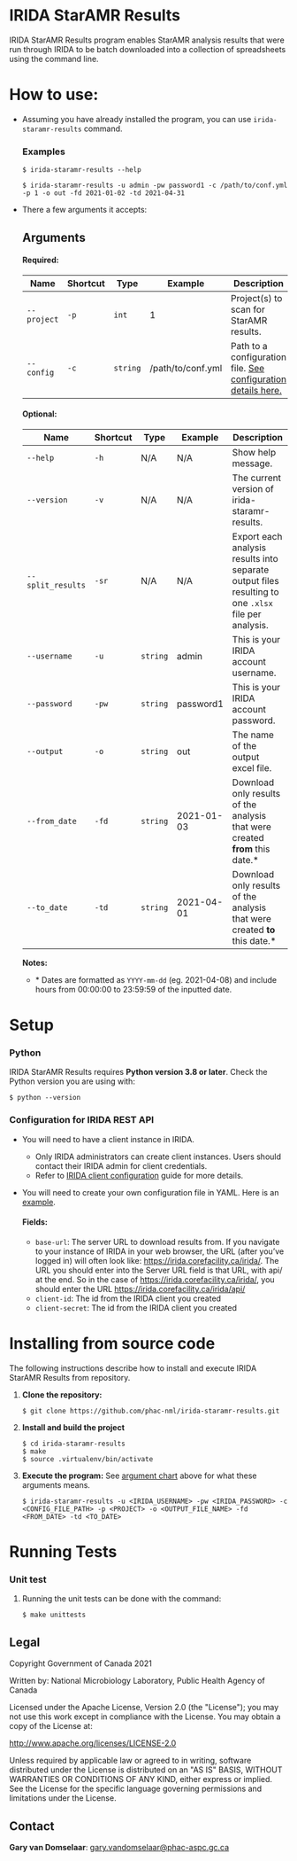 # IRIDA StarAMR Results

IRIDA StarAMR Results program enables StarAMR analysis results that were run through IRIDA to be batch downloaded into a collection of spreadsheets using the command line. 

# How to use:

- Assuming you have already installed the program, you can use `irida-staramr-results` command.

   ### Examples
   ```
   $ irida-staramr-results --help
   ```
   ```
   $ irida-staramr-results -u admin -pw password1 -c /path/to/conf.yml -p 1 -o out -fd 2021-01-02 -td 2021-04-31
   ```
- There a few arguments it accepts:

   ## Arguments

   #### Required:

   | Name | Shortcut | Type | Example | Description |
   |------|----------|------|---------|-------------|
   |`--project`|`-p`| `int` | 1 |Project(s) to scan for StarAMR results.|
   |`--config`|`-c`| `string` | /path/to/conf.yml |Path to a configuration file. [See configuration details here.](#Configuration-for-IRIDA-REST-API)|

   #### Optional:

   | Name | Shortcut | Type | Example | Description |
   |------|----------|------|---------|-------------|
   |`--help`|`-h`|N/A|N/A|Show help message.|
   |`--version`|`-v`|N/A|N/A|The current version of irida-staramr-results.|
   |`--split_results`|`-sr`|N/A|N/A|Export each analysis results into separate output files resulting to one `.xlsx` file per analysis.|
   |`--username`|`-u`| `string` | admin |This is your IRIDA account username.|
   |`--password`|`-pw`| `string` | password1 |This is your IRIDA account password.|
   |`--output`|`-o`| `string` | out |The name of the output excel file.|
   |`--from_date`|`-fd`|`string`|2021-01-03|Download only results of the analysis that were created **from** this date.*|
   |`--to_date`|`-td`|`string`|2021-04-01|Download only results of the analysis that were created **to** this date.*|

   __Notes:__ 
   - \* Dates are formatted as `YYYY-mm-dd` (eg. 2021-04-08) and include hours from 00:00:00 to 23:59:59 of the inputted date.

# Setup
### Python
   IRIDA StarAMR Results requires **Python version 3.8 or later**. Check the Python version you are using with:
   ```
   $ python --version
   ```

### Configuration for IRIDA REST API

- You will need to have a client instance in IRIDA.
  - Only IRIDA administrators can create client instances. Users should contact their IRIDA admin for client credentials.
  - Refer to [IRIDA client configuration](https://irida.corefacility.ca/documentation/user/administrator/#managing-system-clients) guide for more details.
- You will need to create your own configuration file in YAML. Here is an [example](./example-config.yml).

  #### Fields:

  - `base-url`: The server URL to download results from. If you navigate to your instance of IRIDA in your web browser, the URL (after you’ve logged in) will often look like: https://irida.corefacility.ca/irida/. The URL you should enter into the Server URL field is that URL, with api/ at the end. So in the case of https://irida.corefacility.ca/irida/, you should enter the URL https://irida.corefacility.ca/irida/api/
  - `client-id`: The id from the IRIDA client you created
  - `client-secret`: The id from the IRIDA client you created


# Installing from source code
The following instructions describe how to install and execute IRIDA StarAMR Results from repository.

1. __Clone the repository:__
   ```
   $ git clone https://github.com/phac-nml/irida-staramr-results.git
   ```

2. __Install and build the project__
   ```
   $ cd irida-staramr-results
   $ make
   $ source .virtualenv/bin/activate
   ```

3. __Execute the program:__ See [argument chart](#Arguments) above for what these arguments means. 
    ```
    $ irida-staramr-results -u <IRIDA_USERNAME> -pw <IRIDA_PASSWORD> -c <CONFIG_FILE_PATH> -p <PROJECT> -o <OUTPUT_FILE_NAME> -fd <FROM_DATE> -td <TO_DATE>
    ```


# Running Tests
### Unit test
1. Running the unit tests can be done with the command:
    ```
    $ make unittests
    ```


## Legal

Copyright Government of Canada 2021

Written by: National Microbiology Laboratory, Public Health Agency of Canada

Licensed under the Apache License, Version 2.0 (the "License"); you may not use
this work except in compliance with the License. You may obtain a copy of the
License at:

http://www.apache.org/licenses/LICENSE-2.0

Unless required by applicable law or agreed to in writing, software distributed
under the License is distributed on an "AS IS" BASIS, WITHOUT WARRANTIES OR
CONDITIONS OF ANY KIND, either express or implied. See the License for the
specific language governing permissions and limitations under the License.


## Contact

**Gary van Domselaar**: gary.vandomselaar@phac-aspc.gc.ca
